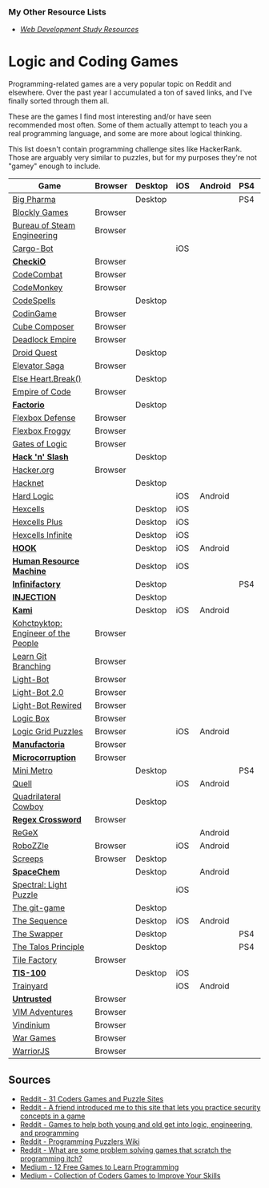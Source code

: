 ### My Other Resource Lists

* *[Web Development Study Resources](https://github.com/dargaCode/WebDevStudyResources/blob/master/README.md)*

# Logic and Coding Games

Programming-related games are a very popular topic on Reddit and elsewhere. Over the past year I accumulated a ton of saved links, and I've finally sorted through them all. 

These are the games I find most interesting and/or have seen recommended most often. Some of them actually attempt to teach you a real programming language, and some are more about logical thinking. 

This list doesn't contain programming challenge sites like HackerRank. Those are arguably very similar to puzzles, but for my purposes they're not "gamey" enough to include.

<table>
  <thead>
    <tr>
      <th>Game</th>
      <th>Browser</th>
      <th>Desktop</th>
      <th>iOS&nbsp;</th>
      <th>Android</th>
      <th>PS4&nbsp;</th>
    </tr>
  </thead>
  <tbody>
    <tr>
      <td><a href="http://store.steampowered.com/app/344850/">Big Pharma</a></td>
      <td></td>
      <td>Desktop</td>
      <td></td>
      <td></td>
      <td>PS4</td>
    </tr>
    <tr>
      <td><a href="https://blockly-games.appspot.com/?lang=en">Blockly Games</a></td>
      <td>Browser</td>
      <td></td>
      <td></td>
      <td></td>
      <td></td>
    </tr>
    <tr>
      <td><a href="http://www.zachtronics.com/the-bureau-of-steam-engineering/">Bureau of Steam Engineering</a></td>
      <td>Browser</td>
      <td></td>
      <td></td>
      <td></td>
      <td></td>
    </tr>
    <tr>
      <td><a href="http://twolivesleft.com/CargoBot/">Cargo-Bot</a></td>
      <td></td>
      <td></td>
      <td>iOS</td>
      <td></td>
      <td></td>
    </tr>
    <tr>
      <td><strong><a href="https://checkio.org/">CheckiO</a></strong></td>
      <td>Browser</td>
      <td></td>
      <td></td>
      <td></td>
      <td></td>
    </tr>
    <tr>
      <td><a href="https://codecombat.com/play">CodeCombat</a></td>
      <td>Browser</td>
      <td></td>
      <td></td>
      <td></td>
      <td></td>
    </tr>
    <tr>
      <td><a href="https://www.playcodemonkey.com/">CodeMonkey</a></td>
      <td>Browser</td>
      <td></td>
      <td></td>
      <td></td>
      <td></td>
    </tr>
    <tr>
      <td><a href="https://codespells.org/">CodeSpells</a></td>
      <td></td>
      <td>Desktop</td>
      <td></td>
      <td></td>
      <td></td>
    </tr>
    <tr>
      <td><a href="https://www.codingame.com/start">CodinGame</a></td>
      <td>Browser</td>
      <td></td>
      <td></td>
      <td></td>
      <td></td>
    </tr>
    <tr>
      <td><a href="http://david-peter.de/cube-composer/">Cube Composer</a></td>
      <td>Browser</td>
      <td></td>
      <td></td>
      <td></td>
      <td></td>
    </tr>
    <tr>
      <td><a href="https://deadlockempire.github.io/">Deadlock Empire</a></td>
      <td>Browser</td>
      <td></td>
      <td></td>
      <td></td>
      <td></td>
    </tr>
    <tr>
      <td><a href="https://sites.google.com/site/droidquest/Home/downloads">Droid Quest</a></td>
      <td></td>
      <td>Desktop</td>
      <td></td>
      <td></td>
      <td></td>
    </tr>
    <tr>
      <td><a href="http://play.elevatorsaga.com/">Elevator Saga</a></td>
      <td>Browser</td>
      <td></td>
      <td></td>
      <td></td>
      <td></td>
    </tr>
    <tr>
      <td><a href="http://elseheartbreak.com/">Else Heart.Break()</a></td>
      <td></td>
      <td>Desktop</td>
      <td></td>
      <td></td>
      <td></td>
    </tr>
    <tr>
      <td><a href="https://empireofcode.com/">Empire of Code</a></td>
      <td>Browser</td>
      <td></td>
      <td></td>
      <td></td>
      <td></td>
    </tr>
    <tr>
      <td><strong><a href="http://store.steampowered.com/app/427520/">Factorio</a></strong></td>
      <td></td>
      <td>Desktop</td>
      <td></td>
      <td></td>
      <td></td>
    </tr>
    <tr>
      <td><a href="http://www.flexboxdefense.com/">Flexbox Defense</a></td>
      <td>Browser</td>
      <td></td>
      <td></td>
      <td></td>
      <td></td>
    </tr>
    <tr>
      <td><a href="http://flexboxfroggy.com/">Flexbox Froggy</a></td>
      <td>Browser</td>
      <td></td>
      <td></td>
      <td></td>
      <td></td>
    </tr>
    <tr>
      <td><a href="http://www.kongregate.com/games/scriptwelder/gates-of-logic">Gates of Logic</a></td>
      <td>Browser</td>
      <td></td>
      <td></td>
      <td></td>
      <td></td>
    </tr>
    <tr>
      <td><strong><a href="http://store.steampowered.com/app/246070/">Hack 'n' Slash</a></strong></td>
      <td></td>
      <td>Desktop</td>
      <td></td>
      <td></td>
      <td></td>
    </tr>
    <tr>
      <td><a href="http://www.hacker.org/">Hacker.org</a></td>
      <td>Browser</td>
      <td></td>
      <td></td>
      <td></td>
      <td></td>
    </tr>
    <tr>
      <td><a href="http://store.steampowered.com/app/365450/">Hacknet</a></td>
      <td></td>
      <td>Desktop</td>
      <td></td>
      <td></td>
      <td></td>
    </tr>
    <tr>
      <td><a href="http://ombgames.com/?p=10">Hard Logic</a></td>
      <td></td>
      <td></td>
      <td>iOS</td>
      <td>Android</td>
      <td></td>
    </tr>
    <tr>
      <td><a href="http://www.matthewbrowngames.com/hexcells.html">Hexcells</a></td>
      <td></td>
      <td>Desktop</td>
      <td>iOS</td>
      <td></td>
      <td></td>
    </tr>
    <tr>
      <td><a href="http://www.matthewbrowngames.com/hexcellsplus.html">Hexcells Plus</a></td>
      <td></td>
      <td>Desktop</td>
      <td>iOS</td>
      <td></td>
      <td></td>
    </tr>
    <tr>
      <td><a href="http://www.matthewbrowngames.com/hexcellsinfinite.html">Hexcells Infinite</a></td>
      <td></td>
      <td>Desktop</td>
      <td>iOS</td>
      <td></td>
      <td></td>
    </tr>
    <tr>
      <td><strong><a href="http://playthehook.com/">HOOK</a></strong></td>
      <td></td>
      <td>Desktop</td>
      <td>iOS</td>
      <td>Android</td>
      <td></td>
    </tr>
    <tr>
      <td><strong><a href="http://store.steampowered.com/app/375820/">Human Resource Machine</a></strong></td>
      <td></td>
      <td>Desktop</td>
      <td>iOS</td>
      <td></td>
      <td></td>
    </tr>
    <tr>
      <td><strong><a href="http://www.zachtronics.com/infinifactory/">Infinifactory</a></strong></td>
      <td></td>
      <td>Desktop</td>
      <td></td>
      <td></td>
      <td>PS4</td>
    </tr>
    <tr>
      <td><strong><a href="https://schilcote.itch.io/injection">INJECTION</a></strong></td>
      <td></td>
      <td>Desktop</td>
      <td></td>
      <td></td>
      <td></td>
    </tr>
    <tr>
      <td><strong><a href="http://www.stateofplaygames.com/work/kami/">Kami</a></strong></td>
      <td></td>
      <td>Desktop</td>
      <td>iOS</td>
      <td>Android</td>
      <td></td>
    </tr>
    <tr>
      <td><a href="http://www.zachtronics.com/kohctpyktop-engineer-of-the-people/">Kohctpyktop: Engineer of the People</a></td>
      <td>Browser</td>
      <td></td>
      <td></td>
      <td></td>
      <td></td>
    </tr>
    <tr>
      <td><a href="http://learngitbranching.js.org/">Learn Git Branching</a></td>
      <td>Browser</td>
      <td></td>
      <td></td>
      <td></td>
      <td></td>
    </tr>
    <tr>
      <td><a href="http://www.kongregate.com/games/Coolio_Niato/light-bot">Light-Bot</a></td>
      <td>Browser</td>
      <td></td>
      <td></td>
      <td></td>
      <td></td>
    </tr>
    <tr>
      <td><a href="http://www.kongregate.com/games/Coolio_Niato/lighbot-2-0">Light-Bot 2.0</a></td>
      <td>Browser</td>
      <td></td>
      <td></td>
      <td></td>
      <td></td>
    </tr>
    <tr>
      <td><a href="http://www.kongregate.com/games/Coolio_Niato/light-bot-rewired">Light-Bot Rewired</a></td>
      <td>Browser</td>
      <td></td>
      <td></td>
      <td></td>
      <td></td>
    </tr>
    <tr>
      <td><a href="https://logicbox.jahooma.com/">Logic Box</a></td>
      <td>Browser</td>
      <td></td>
      <td></td>
      <td></td>
      <td></td>
    </tr>
    <tr>
      <td><a href="https://apps.apple.com/ca/app/logic-grid-puzzles/id919571269">Logic Grid Puzzles</a></td>
      <td>Browser</td>
      <td></td>
      <td>iOS</td>
      <td>Android</td>
      <td></td>
    </tr>
    <tr>
      <td><strong><a href="http://pleasingfungus.com/Manufactoria/">Manufactoria</a></strong></td>
      <td>Browser</td>
      <td></td>
      <td></td>
      <td></td>
      <td></td>
    </tr>
    <tr>
      <td><strong><a href="https://microcorruption.com/">Microcorruption</a></strong></td>
      <td>Browser</td>
      <td></td>
      <td></td>
      <td></td>
      <td></td>
    </tr>
    <tr>
      <td><a href="http://store.steampowered.com/app/287980/">Mini Metro</a></td>
      <td></td>
      <td>Desktop</td>
      <td></td>
      <td></td>
      <td>PS4</td>
    </tr>
    <tr>
      <td><a href="http://www.fallentreegames.com/games/quell/">Quell</a></td>
      <td></td>
      <td></td>
      <td>iOS</td>
      <td>Android</td>
      <td></td>
    </tr>
    <tr>
      <td><a href="http://store.steampowered.com/app/240440/">Quadrilateral Cowboy</a></td>
      <td></td>
      <td>Desktop</td>
      <td></td>
      <td></td>
      <td></td>
    </tr>
    <tr>
      <td><strong><a href="https://regexcrossword.com/">Regex Crossword</a></strong></td>
      <td>Browser</td>
      <td></td>
      <td></td>
      <td></td>
      <td></td>
    </tr>
    <tr>
      <td><a href="https://github.com/phikal/ReGeX">ReGeX</a></td>
      <td></td>
      <td></td>
      <td></td>
      <td>Android</td>
      <td></td>
    </tr>
    <tr>
      <td><a href="http://robozzle.com/">RoboZZle</a></td>
      <td>Browser</td>
      <td></td>
      <td>iOS</td>
      <td>Android</td>
      <td></td>
    </tr>
    <tr>
      <td><a href="https://screeps.com/">Screeps</a></td>
      <td>Browser</td>
      <td>Desktop</td>
      <td></td>
      <td></td>
      <td></td>
    </tr>
    <tr>
      <td><strong><a href="http://www.zachtronics.com/spacechem/">SpaceChem</a></strong></td>
      <td></td>
      <td>Desktop</td>
      <td></td>
      <td>Android</td>
      <td></td>
    </tr>
    <tr>
      <td><a href="http://www.mxplmr.com/">Spectral: Light Puzzle</a></td>
      <td></td>
      <td></td>
      <td>iOS</td>
      <td></td>
      <td></td>
    </tr>
    <tr>
      <td><a href="https://www.git-game.com/">The git-game</a></td>
      <td></td>
      <td>Desktop</td>
      <td></td>
      <td></td>
      <td></td>
    </tr>
    <tr>
      <td><a href="http://ombgames.com/?p=5">The Sequence</a></td>
      <td></td>
      <td>Desktop</td>
      <td>iOS</td>
      <td>Android</td>
      <td></td>
    </tr>
    <tr>
      <td><a href="http://facepalmgames.com/the-swapper/">The Swapper</a></td>
      <td></td>
      <td>Desktop</td>
      <td></td>
      <td></td>
      <td>PS4</td>
    </tr>
    <tr>
      <td><a href="http://store.steampowered.com/app/257510/?snr=1_5_1100__1100">The Talos Principle</a></td>
      <td></td>
      <td>Desktop</td>
      <td></td>
      <td></td>
      <td>PS4</td>
    </tr>
    <tr>
      <td><a href="http://www.kongregate.com/games/duerig/tile-factory">Tile Factory</a></td>
      <td>Browser</td>
      <td></td>
      <td></td>
      <td></td>
      <td></td>
    </tr>
    <tr>
      <td><strong><a href="http://www.zachtronics.com/tis-100/">TIS-100</a></strong></td>
      <td></td>
      <td>Desktop</td>
      <td>iOS</td>
      <td></td>
      <td></td>
    </tr>
    <tr>
      <td><a href="http://www.trainyard.ca/">Trainyard</a></td>
      <td></td>
      <td></td>
      <td>iOS</td>
      <td>Android</td>
      <td></td>
    </tr>
    <tr>
      <td><strong><a href="https://alexnisnevich.github.io/untrusted/">Untrusted</a></strong></td>
      <td>Browser</td>
      <td></td>
      <td></td>
      <td></td>
      <td></td>
    </tr>
    <tr>
      <td><a href="http://vim-adventures.com/">VIM Adventures</a></td>
      <td>Browser</td>
      <td></td>
      <td></td>
      <td></td>
      <td></td>
    </tr>
    <tr>
      <td><a href="http://vindinium.org/">Vindinium</a></td>
      <td>Browser</td>
      <td></td>
      <td></td>
      <td></td>
      <td></td>
    </tr>
    <tr>
      <td><a href="http://overthewire.org/wargames/">War Games</a></td>
      <td>Browser</td>
      <td></td>
      <td></td>
      <td></td>
      <td></td>
    </tr>
    <tr>
      <td><a href="https://github.com/olistic/warriorjs">WarriorJS</a></td>
      <td>Browser</td>
      <td></td>
      <td></td>
      <td></td>
    </tr>
  </tbody>
</table>

## Sources

* [Reddit - 31 Coders Games and Puzzle Sites](https://www.reddit.com/r/learnprogramming/comments/43upct/31_coders_games_and_puzzle_sites/)
* [Reddit - A friend introduced me to this site that lets you practice security concepts in a game](https://www.reddit.com/r/learnprogramming/comments/3p6osw/a_friend_introduced_me_to_this_site_yesterday/)
* [Reddit - Games to help both young and old get into logic, engineering, and programming](https://www.reddit.com/r/learnprogramming/comments/46rmv6/games_to_help_both_young_and_old_get_into_logic/)
* [Reddit - Programming Puzzlers Wiki](https://www.reddit.com/r/ProgrammingPuzzlers/wiki/index)
* [Reddit - What are some problem solving games that scratch the programming itch?](https://www.reddit.com/r/learnprogramming/comments/3vtk96/what_are_some_problem_solving_games_that_scratch/)
* [Medium - 12 Free Games to Learn Programming](https://medium.mybridge.co/12-free-resources-learn-to-code-while-playing-games-f7333043de11#.dgkp2ihra)
* [Medium - Collection of Coders Games to Improve Your Skills](https://medium.com/@ipestov/collection-of-coders-games-to-improve-your-skills-9ea02906d73#.23xou33gm)
